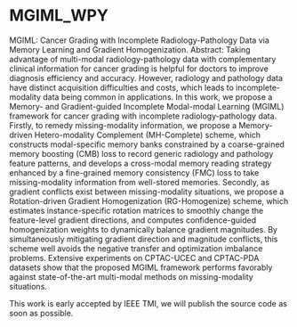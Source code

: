 # MGIML_WPY
MGIML: Cancer Grading with Incomplete Radiology-Pathology Data via Memory Learning and Gradient Homogenization. 
Abstract: Taking advantage of multi-modal radiology-pathology data with complementary clinical information for cancer grading is helpful for doctors to improve diagnosis efficiency and accuracy. However, radiology and pathology data have distinct acquisition difficulties and costs, which leads to incomplete-modality data being common in applications. In this work, we propose a Memory- and Gradient-guided Incomplete Modal-modal Learning (MGIML) framework for cancer grading with incomplete radiology-pathology data. Firstly, to remedy missing-modality information, we propose a Memory-driven Hetero-modality Complement (MH-Complete) scheme, which constructs modal-specific memory banks constrained by a coarse-grained memory boosting (CMB) loss to record generic radiology and pathology feature patterns, and develops a cross-modal memory reading strategy enhanced by a fine-grained memory consistency (FMC) loss to take missing-modality information from well-stored memories. Secondly, as gradient conflicts exist between missing-modality situations, we propose a Rotation-driven Gradient Homogenization (RG-Homogenize) scheme, which estimates instance-specific rotation matrices to smoothly change the feature-level gradient directions, and computes confidence-guided homogenization weights to dynamically balance gradient magnitudes. By simultaneously mitigating gradient direction and magnitude conflicts, this scheme well avoids the negative transfer and optimization imbalance problems. Extensive experiments on CPTAC-UCEC and CPTAC-PDA datasets show that the proposed MGIML framework performs favorably against state-of-the-art multi-modal methods on missing-modality situations.

This work is early accepted by IEEE TMI, we will publish the source code as soon as possible.
